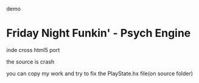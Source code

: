 demo
# Friday Night Funkin' - Psych Engine
inde cross html5 port

the source is crash

you can copy my work and try to fix the PlayState.hx file(on source folder)

